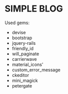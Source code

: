 # SIMPLE BLOG

Used gems:
- devise
- bootstrap
- jquery-rails
- friendly_id
- will_paginate
- carrierwave
- material_icons'
- custom_error_message
- ckeditor
- mini_magick
- petergate
